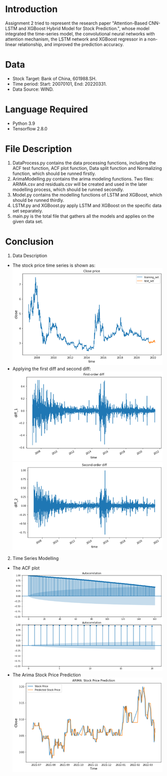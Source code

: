 # Introduction
Assignment 2 tried to represent the research paper "Attention-Based CNN-LSTM and XGBoost Hybrid Model for Stock Prediction.", whose model integrated the time-series model, the convolutional neural networks with attention mechanism, the LSTM network and XGBoost regressor in a non-linear relationship, and improved the prediction accuracy.
# Data
* Stock Target: Bank of China, 601988.SH.
* Time period: Start: 20070101, End: 20220331.
* Data Source: WIND.
# Language Required
* Python 3.9
* Tensorflow 2.8.0
# File Description
1. DataProcess.py contains the data processing functions, including the ACF test function, ACF plot function, Data split function and Normalizing function, which should be runned firstly.
2. ArimaModelling.py contains the arima modeling functions. Two files: ARIMA.csv and residuals.csv will be created and used in the later modelling process, which should be runned secondly.
3. Model.py contains the modelling functions of LSTM and XGBoost, which should be runned thirdly.
4. LSTM.py and XGBoost.py apply LSTM and XGBoost on the specific data set separately.
5. main.py is the total file that gathers all the models and applies on the given data set.
# Conclusion
1. Data Description
* The stock price time series is shown as:
![ClosePrice](Figures/ClosePrice.png)
* Applying the first diff and second diff:
![FirstOrderDiff](Figures/FirstOrderDiff.png)
![SecondOrderDiff](Figures/SecondOrderDiff.png)
2. Time Series Modelling
* The ACF plot
![ACF](Figures/ACF.png)
* The Arima Stock Price Prediction
![Arima](Figures/ARIMAStockPrediction.png)
